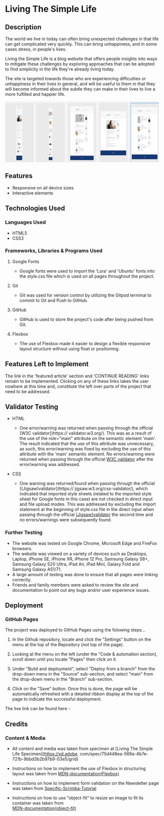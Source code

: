
# Living The Simple Life

## Description

The world we live in today can often bring unexpected challenges in that life can get complicated
very quickly. This can bring unhappiness, and in some cases stress, in people's lives.

Living the Simple Life is a blog website that offers people insights into ways to mitigate these
challenges by exploring approaches that can be adopted to find simplicity in the life they're
already living today.

The site is targeted towards those who are experiencing difficulties or unhappiness in their
lives in general, and will be useful to them in that they will become informed about the
subtle they can make in their lives to live a more fulfilled and happier life.


<img src="assets/images/screenshot.png" width="100%" height="200px">

## Features

* Responsive on all device sizes
* Interactive elements

## Technologies Used

### Languages Used

* HTML5
* CSS3

### Frameworks, Libraries & Programs Used

1. Google Fonts
      - Google fonts were used to import the 'Lora' and 'Ubuntu' fonts into the style.css
        file which is used on all pages throughout the project.  

2. Git
      - Git was used for version control by utilizing the Gitpod terminal to commit to Git
        and Push to GitHub.

3. GitHub
      - GitHub is used to store the project's code after being pushed from Git.

4. Flexbox
      - The use of Flexbox made it easier to design a flexible responsive layout structure
        without using float or positioning.

## Features Left to Implement

The link in the 'featured article' section and 'CONTINUE READING' links remain to be 
implemented. Clicking on any of these links takes the user nowhere at this time and,
constitute the left over parts of the project that need to be addressed.

## Validator Testing

* HTML
    - One error/warning was returned when passing through the official [W3C validator](https://
      validator.w3.org/). This was as a result of the use of the role="main" attribute on the semantic element 'main'. The result indicated that the use of this attribute was unnecessary, as such, this error/warning was fixed by excluding the use of this attribute with the 'main' semantic element. No errors/warning were returned when passing through the official [W3C validator](https://validator.w3.org/) after the error/warning was addressed.        
           
* CSS
    - One warning was returned/found when passing through the official [(Jigsaw)validator](https:// 
      jigsaw.w3.org/css-validator/), which indicated that imported style sheets (related to the imported style sheet for Google fonts in this case) are not checked in direct input and file upload modes. This was addressed by excluding the import statement at the beginning of style.css file in the direct input when passing through the official [(Jigsaw)validator](https://jigsaw.w3.org/css-validator/) the second time and no errors/warnings were subsequently found.
       
### Further Testing

- The website was tested on Google Chrome, Microsoft Edge and FireFox browsers.
- The website was viewed on a variety of devices such as Desktops, Laptop, iPhone SE,
  iPhone XR, iPhone 12 Pro, Samsung Galaxy S8+, Samsung Galaxy S20 Ultra, iPad Air, iPad
  Mini, Galaxy Fold and Samsung Galaxy A51/71.
- A large amount of testing was done to ensure that all pages were linking correctly.
- Friends and family members were asked to review the site and documentation to point 
  out any bugs and/or user experience issues.

## Deployment

### GitHub Pages

The project was deployed to GitHub Pages using the folowing steps...

  1. In the Github repository, locate and click the "Settings" button on the menu at the 
     top of the Repository (not top of the page).

  2. Looking at the menu on the left (under the "Code & automation section), scroll down
     until you locate "Pages" then click on it.

  3. Under "Build and deployment", select "Deploy from a branch" from the drop-down menu
     in the "Source" sub-section, and select "main" from the drop-down menu in the "Branch"
     sub-section.

  4. Click on the "Save" button. Once this is done, the page will be automatically refreshed
     with a detailed ribbon display at the top of the page to indicate the successful deployment.

The live link can be found here - 

## Credits

### Content & Media

- All content and media was taken from specimen at [Living The Simple Life Specimen](https://xd.adobe.
  com/spec/75d448ea-569a-4b7e-721b-9bbd3b2b97b9-03e5/grid)

- Instructions on how to implement the use of Flexbox in structuring layout was taken from 
  [MDN-documentation(Flexbox)](https://developer.mozilla.org/en-US/docs/Learn/CSS/CSS_layout/Flexbox)

- Instructions on how to implement form validation on the Newsletter page was taken from 
  [Specific-Scrimba-Tutorial](https://scrimba.com/learn/responsive/the-basics-of-styling-form-cN3Z7EfZ)

- Instructions on how to use "object-fit" to resize an image to fit its container was taken from   
  [MDN-documentation(object-fit)](https://developer.mozilla.org/en-US/docs/Web/CSS/object-fit)




